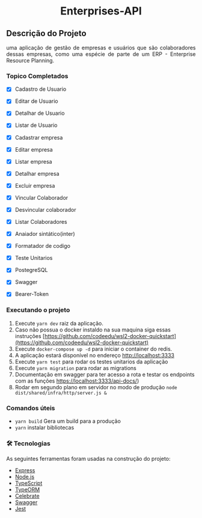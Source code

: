 <h1 align="center"> Enterprises-API </h1>


## Descrição do Projeto
<p align="justify"> uma aplicação de gestão de empresas e usuários que são colaboradores dessas empresas, como uma espécie de parte de um ERP - Enterprise Resource Planning. </p>


### Topico Completados

- [x] Cadastro de Usuario
- [x] Editar de Usuario
- [x] Detalhar de Usuario
- [x] Listar de Usuario
- [x] Cadastrar empresa
- [x] Editar empresa
- [x] Listar empresa
- [x] Detalhar empresa
- [x] Excluir empresa
- [x] Vincular Colaborador
- [x] Desvincular colaborador
- [x] Listar Colaboradores
- [x] Anaiador sintático(inter)
- [x] Formatador de codigo
- [x] Teste Unitarios 
- [x] PostegreSQL
- [x] Swagger
- [x] Bearer-Token 


### Executando o projeto

  1. Execute ```yarn dev``` raiz da aplicação.
  2. Caso não possua o docker instaldo na sua maquina siga essas instruções [https://github.com/codeedu/wsl2-docker-quickstart](https://github.com/codeedu/wsl2-docker-quickstart) 
  1. Execute ```docker-compose up -d``` para iniciar o container do redis. 
  3. A aplicação estará disponível no endereço [http://localhost:3333](http://localhost:3333)
  4. Execute ``yarn test`` para rodar os testes unitarios da aplicação
  4. Execute ``yarn migration`` para rodar as migrations
  6. Documentação em swagger para ter acesso a rota e testar os endpoints com as funções [https://localhost:3333/api-docs/](https://localhost:3333/api-docs/))
  7. Rodar em segundo plano em servidor no modo de produção ```node dist/shared/infra/http/server.js &```


### Comandos úteis
  - `yarn build` Gera um build para a produção
  - `yarn` instalar bibliotecas
  
### 🛠 Tecnologias

As seguintes ferramentas foram usadas na construção do projeto:

- [Express](https://expressjs.com)
- [Node.js](https://nodejs.org/en/)
- [TypeScript](https://www.typescriptlang.org/)
- [TypeORM](https://www.npmjs.com/package/typeorm)
- [Celebrate](https://www.npmjs.com/package/celebrate)
- [Swagger](https://blog.logrocket.com/documenting-your-express-api-with-swagger/)
- [Jest](https://jestjs.io)
  
  
  
  
